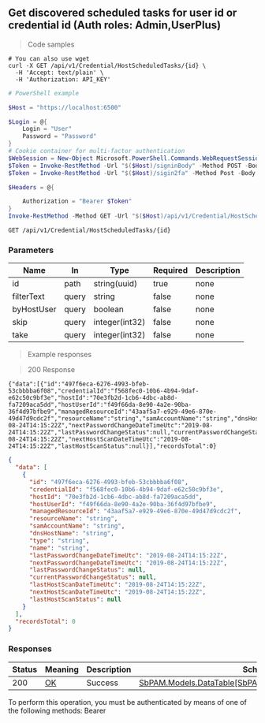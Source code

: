 
## Get discovered scheduled tasks for user id or credential id (Auth roles: Admin,UserPlus)

<a id="opIdSearchScheduledTasksForCredential"></a>

> Code samples

```shell
# You can also use wget
curl -X GET /api/v1/Credential/HostScheduledTasks/{id} \
  -H 'Accept: text/plain' \
  -H 'Authorization: API_KEY'

```

```powershell
# PowerShell example

$Host = "https://localhost:6500"

$Login = @{
    Login = "User"
    Password = "Password"
}
# Cookie container for multi-factor authentication
$WebSession = New-Object Microsoft.PowerShell.Commands.WebRequestSession
$Token = Invoke-RestMethod -Url "$($Host)/signinBody" -Method POST -Body (ConvertTo-Json $Login) -WebRequestSession $WebSession
$Token = Invoke-RestMethod -Url "$($Host)/sigin2fa" -Method Post -Body $MfaCode -Headers @{Authorization: "Bearer $Token"} -WebRequestSession $WebSession

$Headers = @{

    Authorization = "Bearer $Token"
}
Invoke-RestMethod -Method GET -Url "$($Host)/api/v1/Credential/HostScheduledTasks/{id} -Headers $Headers
```

`GET /api/v1/Credential/HostScheduledTasks/{id}`

<h3 id="get-discovered-scheduled-tasks-for-user-id-or-credential-id-(auth-roles:-admin,userplus)-parameters">Parameters</h3>

|Name|In|Type|Required|Description|
|---|---|---|---|---|
|id|path|string(uuid)|true|none|
|filterText|query|string|false|none|
|byHostUser|query|boolean|false|none|
|skip|query|integer(int32)|false|none|
|take|query|integer(int32)|false|none|

> Example responses

> 200 Response

```
{"data":[{"id":"497f6eca-6276-4993-bfeb-53cbbbba6f08","credentialId":"f568fec0-10b6-4b94-9daf-e62c50c9bf3e","hostId":"70e3fb2d-1cb6-4dbc-ab8d-fa7209aca5dd","hostUserId":"f49f66da-8e90-4a2e-90ba-36f4d97bfbe9","managedResourceId":"43aaf5a7-e929-49e6-870e-49d47d9cdc2f","resourceName":"string","samAccountName":"string","dnsHostName":"string","type":"string","name":"string","lastPasswordChangeDateTimeUtc":"2019-08-24T14:15:22Z","nextPasswordChangeDateTimeUtc":"2019-08-24T14:15:22Z","lastPasswordChangeStatus":null,"currentPasswordChangeStatus":null,"lastHostScanDateTimeUtc":"2019-08-24T14:15:22Z","nextHostScanDateTimeUtc":"2019-08-24T14:15:22Z","lastHostScanStatus":null}],"recordsTotal":0}
```

```json
{
  "data": [
    {
      "id": "497f6eca-6276-4993-bfeb-53cbbbba6f08",
      "credentialId": "f568fec0-10b6-4b94-9daf-e62c50c9bf3e",
      "hostId": "70e3fb2d-1cb6-4dbc-ab8d-fa7209aca5dd",
      "hostUserId": "f49f66da-8e90-4a2e-90ba-36f4d97bfbe9",
      "managedResourceId": "43aaf5a7-e929-49e6-870e-49d47d9cdc2f",
      "resourceName": "string",
      "samAccountName": "string",
      "dnsHostName": "string",
      "type": "string",
      "name": "string",
      "lastPasswordChangeDateTimeUtc": "2019-08-24T14:15:22Z",
      "nextPasswordChangeDateTimeUtc": "2019-08-24T14:15:22Z",
      "lastPasswordChangeStatus": null,
      "currentPasswordChangeStatus": null,
      "lastHostScanDateTimeUtc": "2019-08-24T14:15:22Z",
      "nextHostScanDateTimeUtc": "2019-08-24T14:15:22Z",
      "lastHostScanStatus": null
    }
  ],
  "recordsTotal": 0
}
```

<h3 id="get-discovered-scheduled-tasks-for-user-id-or-credential-id-(auth-roles:-admin,userplus)-responses">Responses</h3>

|Status|Meaning|Description|Schema|
|---|---|---|---|
|200|[OK](https://tools.ietf.org/html/rfc7231#section-6.3.1)|Success|[SbPAM.Models.DataTable[SbPAM.Models.CredentialHostResult]](../Models/sbpam.models.datatable_sbpam.models.credentialhostresult.md)|

<aside class="warning">
To perform this operation, you must be authenticated by means of one of the following methods:
Bearer
</aside>



